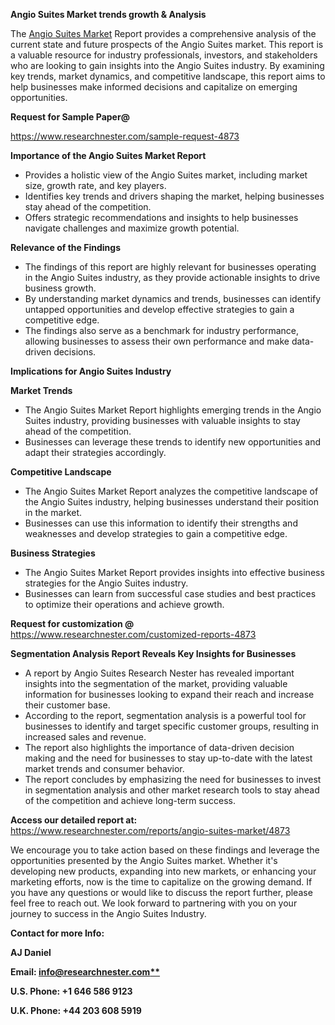 ﻿<a name="_hlk169704084"></a><a name="_hlk168649135"></a><a name="_hlk167721000"></a>**Angio Suites Market trends growth & Analysis**

The [Angio Suites Market](https://www.researchnester.com/reports/angio-suites-market/4873) Report provides a comprehensive analysis of the current state and future prospects of the Angio Suites market. This report is a valuable resource for industry professionals, investors, and stakeholders who are looking to gain insights into the Angio Suites industry. By examining key trends, market dynamics, and competitive landscape, this report aims to help businesses make informed decisions and capitalize on emerging opportunities.

**Request for Sample Paper@**

<https://www.researchnester.com/sample-request-4873>



**Importance of the Angio Suites Market Report**

- Provides a holistic view of the Angio Suites market, including market size, growth rate, and key players.
- Identifies key trends and drivers shaping the market, helping businesses stay ahead of the competition.
- Offers strategic recommendations and insights to help businesses navigate challenges and maximize growth potential.

**Relevance of the Findings**	

- The findings of this report are highly relevant for businesses operating in the Angio Suites industry, as they provide actionable insights to drive business growth.
- By understanding market dynamics and trends, businesses can identify untapped opportunities and develop effective strategies to gain a competitive edge.
- The findings also serve as a benchmark for industry performance, allowing businesses to assess their own performance and make data-driven decisions.

**Implications for Angio Suites  Industry**

**Market Trends**

- The Angio Suites Market Report highlights emerging trends in the Angio Suites industry, providing businesses with valuable insights to stay ahead of the competition.
- Businesses can leverage these trends to identify new opportunities and adapt their strategies accordingly.

**Competitive Landscape**

- The Angio Suites Market Report analyzes the competitive landscape of the Angio Suites industry, helping businesses understand their position in the market.
- Businesses can use this information to identify their strengths and weaknesses and develop strategies to gain a competitive edge.

**Business Strategies**

- The Angio Suites Market Report provides insights into effective business strategies for the Angio Suites industry.
- Businesses can learn from successful case studies and best practices to optimize their operations and achieve growth.

**Request for customization @** <https://www.researchnester.com/customized-reports-4873>

**Segmentation Analysis Report Reveals Key Insights for Businesses**

- A report by Angio Suites Research Nester has revealed important insights into the segmentation of the market, providing valuable information for businesses looking to expand their reach and increase their customer base.
- According to the report, segmentation analysis is a powerful tool for businesses to identify and target specific customer groups, resulting in increased sales and revenue.
- The report also highlights the importance of data-driven decision making and the need for businesses to stay up-to-date with the latest market trends and consumer behavior.
- The report concludes by emphasizing the need for businesses to invest in segmentation analysis and other market research tools to stay ahead of the competition and achieve long-term success.

**Access our detailed report at:** <https://www.researchnester.com/reports/angio-suites-market/4873>

We encourage you to take action based on these findings and leverage the opportunities presented by the Angio Suites market. Whether it's developing new products, expanding into new markets, or enhancing your marketing efforts, now is the time to capitalize on the growing demand. If you have any questions or would like to discuss the report further, please feel free to reach out. We look forward to partnering with you on your journey to success in the Angio Suites Industry.

**Contact for more Info:**

**AJ Daniel**

**Email: [info@researchnester.com**](mailto:info@researchnester.com "mailto:info@researchnester.com")**

**U.S. Phone: +1 646 586 9123**

**U.K. Phone: +44 203 608 5919**



